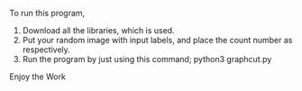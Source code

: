 To run this program,
1) Download all the libraries, which is used.
2) Put your random image with input labels, and place the count number as respectively.
3) Run the program by just using this command;
		python3 graphcut.py
		
Enjoy the Work

